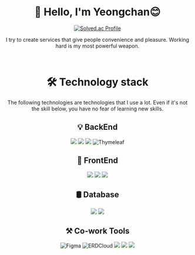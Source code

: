 <div align="center">
  
  # 👋 Hello, I'm Yeongchan😊
  [![Solved.ac Profile](http://mazassumnida.wtf/api/v2/generate_badge?boj=hades)](https://solved.ac/hades/)
  
  I try to create services that give people convenience and pleasure. Working hard is my most powerful weapon.

  <br>
  
  # 🛠️ Technology stack
  The following technologies are technologies that I use a lot. Even if it's not the skill below, you have no fear of learning new skills.
  
  ## 💡 BackEnd
  <img src="https://img.shields.io/badge/Java-007396?style=flat-square&logo=OpenJDK&logoColor=white"/> <img src="https://img.shields.io/badge/Spring-6DB33F?style=flat-square&logo=Spring&logoColor=white"/> <img src="https://img.shields.io/badge/Spring%20Boot-6DB33F?style=flat-square&logo=Spring%20Boot&logoColor=white"/> <img src="https://img.shields.io/badge/Thymeleaf-005F0F?style=flat-square&logo=thymeleaf&logoColor=white" alt="Thymeleaf" />
  
  ## 🎨 FrontEnd
  <img src="https://img.shields.io/badge/HTML5-E34F26?style=flat-square&logo=html5&logoColor=white"/> <img src="https://img.shields.io/badge/CSS3-1572B6?style=flat-square&logo=css3&logoColor=white"/>
  <img src="https://img.shields.io/badge/JavaScript-F7DF1E?style=flat-square&logo=javascript&logoColor=black"/>
  
  ## 🛢️ Database
  <img src="https://img.shields.io/badge/postgresql-4169E1?style=flat-square&logo=postgresql&logoColor=white"/></a>
  <img src="https://img.shields.io/badge/H2-004088?style=flat-square&logoColor=white"/></a>
  
  ## ⚒️ Co-work Tools
  <img src="https://img.shields.io/badge/Figma-F24E1E?style=flat-square&logo=figma&logoColor=white" alt="Figma" /> <img src="https://img.shields.io/badge/ERDCloud-041E42?style=flat-square&logoColor=white" alt="ERDCloud" />
  <img src="https://img.shields.io/badge/github-181717?style=flat-square&logo=github&logoColor=white"> <img src="https://img.shields.io/badge/Discord-5865F2?style=flat-square&logo=Discord&logoColor=white"> 
  <img src="https://img.shields.io/badge/Notion-white?style=flat-square&logo=notion&logoColor=black">
</div>
